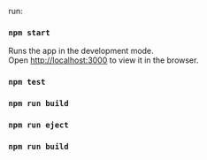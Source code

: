 run:
### `npm start`
Runs the app in the development mode.\
Open [http://localhost:3000](http://localhost:3000) to view it in the browser.
### `npm test`
### `npm run build`
### `npm run eject`
### `npm run build` 